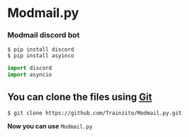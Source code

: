 # Modmail.py
### Modmail discord bot 




``` 
$ pip install discord 
$ pip install asyinco
```

```py
import discord
import asyncio
```

## You can clone the files using [Git](https://git-scm.com/downloads)

```
$ git clone https://github.com/Trainzito/Modmail.py.git
```
**Now you can use** ```Modmail.py``` 
